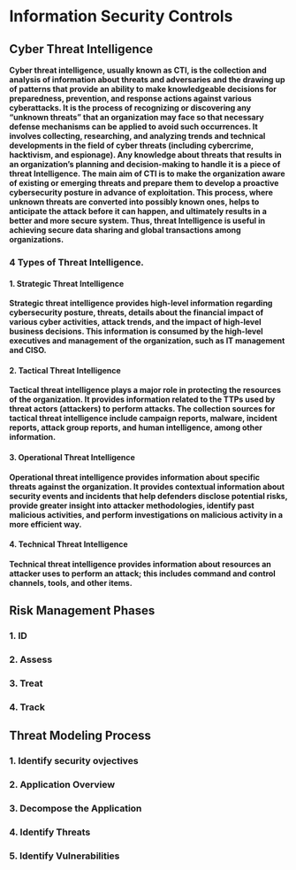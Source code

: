 # Information Security Controls #

## Cyber Threat Intelligence ##

**Cyber threat intelligence, usually known as CTI, is the collection and analysis of information about threats and adversaries and the drawing up of patterns that provide an ability to make knowledgeable decisions for preparedness, prevention, and response actions against various cyberattacks. It is the process of recognizing or discovering any “unknown threats” that an organization may face so that necessary defense mechanisms can be applied to avoid such occurrences. It involves collecting, researching, and analyzing trends and technical developments in the field of cyber threats (including cybercrime, hacktivism, and espionage). Any knowledge about threats that results in an organization’s planning and decision-making to handle it is a piece of threat Intelligence. The main aim of CTI is to make the organization aware of existing or emerging threats and prepare them to develop a proactive cybersecurity posture in advance of exploitation. This process, where unknown threats are converted into possibly known ones, helps to anticipate the attack before it can happen, and ultimately results in a better and more secure system. Thus, threat Intelligence is useful in achieving secure data sharing and global transactions among organizations.**


### 4 Types of Threat Intelligence. ###

#### 1. Strategic Threat Intelligence ####

**Strategic threat intelligence provides high-level information regarding cybersecurity posture, threats, details about the financial impact of various cyber activities, attack trends, and the impact of high-level business decisions. This information is consumed by the high-level executives and management of the organization, such as IT management and CISO.**


#### 2. Tactical Threat Intelligence ####

**Tactical threat intelligence plays a major role in protecting the resources of the organization. It provides information related to the TTPs used by threat actors (attackers) to perform attacks. The collection sources for tactical threat intelligence include campaign reports, malware, incident reports, attack group reports, and human intelligence, among other information.**


#### 3. Operational Threat Intelligence ####

**Operational threat intelligence provides information about specific threats against the organization. It provides contextual information about security events and incidents that help defenders disclose potential risks, provide greater insight into attacker methodologies, identify past malicious activities, and perform investigations on malicious activity in a more efficient way.**


#### 4. Technical Threat Intelligence ####

**Technical threat intelligence provides information about resources an attacker uses to perform an attack; this includes command and control channels, tools, and other items.**


## Risk Management Phases ##

### 1. ID ###
### 2. Assess ###
### 3. Treat ###
### 4. Track ###


## Threat Modeling Process ##

### 1. **Identify security ovjectives** ###
### 2. **Application Overview** ###
### 3. **Decompose the Application** ###
### 4. **Identify Threats** ###
### 5. **Identify Vulnerabilities** ###
